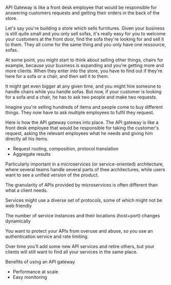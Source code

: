 API Gateway is like a front desk employee that would be responsible for answering customers requests and getting their orders in the back of the store.

Let's say you're building a store which sells furnitures. Given your business is still quite small and you only sell sofas, it's really easy for you to welcome your customers at the front door, find the sofa they're looking for and sell it to them. They all come for the same thing and you only have one ressource, sofas.

At some point, you might start to think about selling other things, chairs for example, because your business is expanding and you're getting more and more clients. When they enter into the store, you have to find out if they're here for a sofa or a chair, and then sell it to them.

It might get even bigger at any given time, and you might hire someone to handle chairs while you handle sofas. But now, if your customer is looking for a sofa and a chair, he has to ask two people and make two requests.

Imagine you're selling hundreds of items and people come to buy different things. They now have to ask multiple employees to fulfil they request.

Here is how the API gateway comes into place. The API gateway is like a front desk employee that would be responsible for taking the customer's request, asking the relevant employees what he needs and giving him directly all his items.

- Request routing, composition, protocol translation
- Aggregate results

Particularly important in a microservices (or service-oriented) architecture, where several teams handle several parts of thee architectures, while users want to see a unified version of the product.

The granularity of APIs provided by microservices is often different than what a client needs.

Services might use a diverse set of protocols, some of which might not be web friendly

The number of service instances and their locations (host+port) changes dynamically

You want to protect your APIs from overuse and abuse, so you use an authentication service and rate limiting.

Over time you’ll add some new API services and retire others, but your clients will still want to find all your services in the same place.

Benefits of using an API gateway

- Performance at scale
- Easy monitoring

